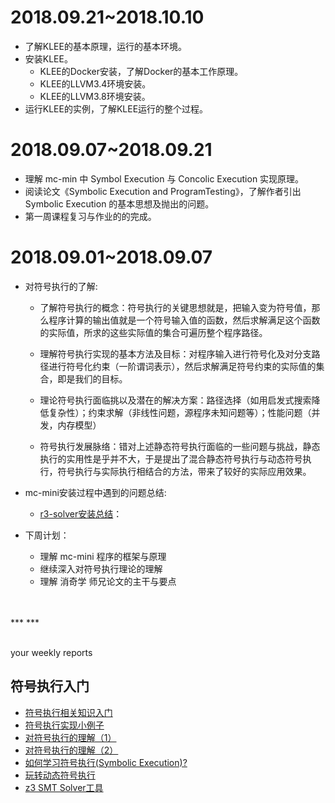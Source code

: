 # 2018.09.21~2018.10.10

- 了解KLEE的基本原理，运行的基本环境。
- 安装KLEE。
	- KLEE的Docker安装，了解Docker的基本工作原理。
	- KLEE的LLVM3.4环境安装。
	- KLEE的LLVM3.8环境安装。
- 运行KLEE的实例，了解KLEE运行的整个过程。


# 2018.09.07~2018.09.21

- 理解 mc-min 中 Symbol Execution 与 Concolic Execution 实现原理。
- 阅读论文《Symbolic Execution and ProgramTesting》，了解作者引出 Symbolic Execution 的基本思想及抛出的问题。
- 第一周课程复习与作业的的完成。

# 2018.09.01~2018.09.07

- 对符号执行的了解:

	- 了解符号执行的概念：符号执行的关键思想就是，把输入变为符号值，那么程序计算的输出值就是一个符号输入值的函数，然后求解满足这个函数的实际值，所求的这些实际值的集合可遍历整个程序路径。
	
	- 理解符号执行实现的基本方法及目标：对程序输入进行符号化及对分支路径进行符号化约束（一阶谓词表示），然后求解满足符号约束的实际值的集合，即是我们的目标。
	- 理论符号执行面临挑以及潜在的解决方案：路径选择（如用启发式搜索降低复杂性）；约束求解（非线性问题，源程序未知问题等）；性能问题（并发，内存模型）
	- 符号执行发展脉络：错对上述静态符号执行面临的一些问题与挑战，静态执行的实用性是乎并不大，于是提出了混合静态符号执行与动态符号执行，符号执行与实际执行相结合的方法，带来了较好的实际应用效果。

- mc-mini安装过程中遇到的问题总结:

	- [r3-solver安装总结](https://github.com/chaowe/research-analysis/wiki/mc-mini-安装配置与遇到的问题总结)：


- 下周计划：

	- 理解 mc-mini 程序的框架与原理
	- 继续深入对符号执行理论的理解
	- 理解 消奇学 师兄论文的主干与要点

<br/> 
<br/> 
***
***
<br/> 
<br/> 

your weekly reports

## 符号执行入门
- [符号执行相关知识入门](https://zhuanlan.zhihu.com/p/26927127)
- [符号执行实现小例子](http://kqueue.org/blog/2015/05/26/mini-mc/)
- [对符号执行的理解（1）](https://zhuanlan.zhihu.com/p/42831910)
- [对符号执行的理解（2）](https://zhuanlan.zhihu.com/p/42906225)
- [如何学习符号执行(Symbolic Execution)?](https://www.zhihu.com/question/38727250)
- [玩转动态符号执行](https://zhuanlan.zhihu.com/p/37205188)
- [z3 SMT Solver工具](https://github.com/Z3Prover/z3)
